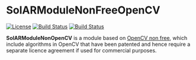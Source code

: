 # SolARModuleNonFreeOpenCV

[![License](https://img.shields.io/github/license/SolARFramework/SolARModuleNonFreeOpencv?style=flat-square&label=License)](https://www.apache.org/licenses/LICENSE-2.0)
[![Build Status](http://argo.ci.b-com.com/buildStatus/icon?job=SolAR-Modules%2FSolARModuleNonFreeOpenCV%2Fmaster&style=flat-square&subject=Master)](http://argo.ci.b-com.com/job/SolAR-Modules/job/SolARModuleNonFreeOpenCV/job/master/)
[![Build Status](http://argo.ci.b-com.com/buildStatus/icon?job=SolAR-Modules%2FSolARModuleNonFreeOpenCV%2Fdevelop&style=flat-square&subject=Dev)](http://argo.ci.b-com.com/job/SolAR-Modules/job/SolARModuleNonFreeOpenCV/job/develop/)

**SolARModuleNonOpenCV** is a module based on [OpenCV non free](https://opencv.org/), which include algorithms in OpenCV that have been patented and hence require a separate licence agreement if used for commercial purposes.